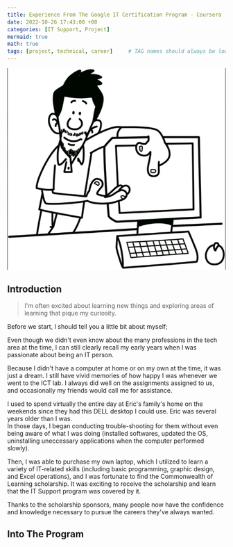 ```yaml
---
title: Experience From The Google IT Certification Program - Coursera
date: 2022-10-26 17:43:00 +00
categories: [IT Support, Project]
mermaid: true
math: true
tags: [project, technical, career]     # TAG names should always be lowercase
---
```


![it technician](/assets/img/it-technician.png)

## Introduction

> I'm often excited about learning new things and exploring areas of learning that pique my curiosity.

Before we start, I should tell you a little bit about myself;

Even though we didn't even know about the many professions in the tech area at the time, I can still clearly recall my early years when I was passionate about being an IT person. 

Because I didn't have a computer at home or on my own at the time, it was just a dream. I still have vivid memories of how happy I was whenever we went to the ICT lab. I always did well on the assignments assigned to us, and occasionally my friends would call me for assistance.

I used to spend virtually the entire day at Eric's family's home on the weekends since they had this DELL desktop I could use. Eric was several years older than I was.  
In those days, I began conducting trouble-shooting for them without even being aware of what I was doing (installed softwares, updated the OS, uninstalling uneccessary applications when the computer performed slowly).

Then, I was able to purchase my own laptop, which I utilized to learn a variety of IT-related skills (including basic programming, graphic design, and Excel operations), and I was fortunate to find the Commonwealth of Learning scholarship. It was exciting to receive the scholarship and learn that the IT Support program was covered by it.

Thanks to the scholarship sponsors, many people now have the confidence and knowledge necessary to pursue the careers they've always wanted.

## Into The Program